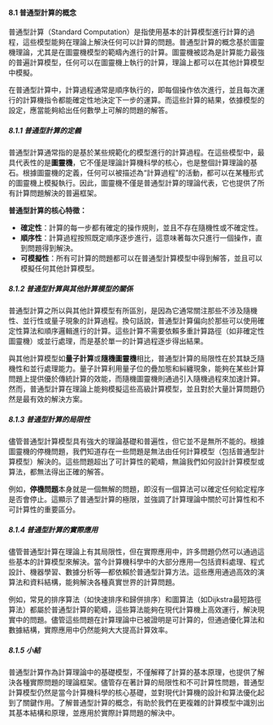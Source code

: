 #### **8.1 普通型計算的概念**

普通型計算（Standard Computation）是指使用基本的計算模型進行計算的過程，這些模型能夠在理論上解決任何可以計算的問題。普通型計算的概念基於圖靈機理論，尤其是在圖靈機模型的範疇內進行的計算。圖靈機被認為是計算能力最強的普遍計算模型，任何可以在圖靈機上執行的計算，理論上都可以在其他計算模型中模擬。

在普通型計算中，計算過程通常是順序執行的，即每個操作依次進行，並且每次運行的計算機指令都能確定性地決定下一步的運算。而這些計算的結果，依據模型的設定，應當能夠給出任何數學上可解的問題的解答。

##### **8.1.1 普通型計算的定義**

普通型計算通常指的是基於某些規範化的模型進行的計算過程。在這些模型中，最具代表性的是**圖靈機**，它不僅是理論計算機科學的核心，也是整個計算理論的基石。根據圖靈機的定義，任何可以被描述為“計算過程”的活動，都可以在某種形式的圖靈機上模擬執行。因此，圖靈機不僅是普通型計算的理論代表，它也提供了所有計算問題解決的普遍框架。

**普通型計算的核心特徵：**
- **確定性**：計算的每一步都有確定的操作規則，並且不存在隨機性或不確定性。
- **順序性**：計算過程按照既定順序逐步進行，這意味著每次只進行一個操作，直到問題得到解決。
- **可模擬性**：所有可計算的問題都可以在普通型計算模型中得到解答，並且可以模擬任何其他計算模型。

##### **8.1.2 普通型計算與其他計算模型的關係**

普通型計算之所以與其他計算模型有所區別，是因為它通常關注那些不涉及隨機性、並行性或量子現象的計算過程。換句話說，普通型計算偏向於那些可以使用確定性算法和順序邏輯進行的計算。這些計算不需要依賴多重計算路徑（如非確定性圖靈機）或並行處理，而是基於單一的計算過程逐步得出結果。

與其他計算模型如**量子計算**或**隨機圖靈機**相比，普通型計算的局限性在於其缺乏隨機性和並行處理能力。量子計算利用量子位的疊加態和糾纏現象，能夠在某些計算問題上提供優於傳統計算的效能，而隨機圖靈機則通過引入隨機過程來加速計算。然而，普通型計算在理論上能夠模擬這些高級計算模型，並且對於大量計算問題仍然是最有效的解決方案。

##### **8.1.3 普通型計算的局限性**

儘管普通型計算模型具有強大的理論基礎和普遍性，但它並不是無所不能的。根據圖靈機的停機問題，我們知道存在一些問題是無法由任何計算模型（包括普通型計算模型）解決的。這些問題超出了可計算性的範疇，無論我們如何設計計算模型或算法，都無法得出正確的解答。

例如，**停機問題**本身就是一個無解的問題，即沒有一個算法可以確定任何給定程序是否會停止。這顯示了普通型計算的極限，並強調了計算理論中關於可計算性和不可計算性的重要區分。

##### **8.1.4 普通型計算的實際應用**

儘管普通型計算在理論上有其局限性，但在實際應用中，許多問題仍然可以通過這些基本的計算模型來解決。當今計算機科學中的大部分應用—包括資料處理、程式設計、機器學習、數據分析等—都依賴於普通型計算方法。這些應用通過高效的演算法和資料結構，能夠解決各種真實世界的計算問題。

例如，常見的排序算法（如快速排序和歸併排序）和圖算法（如Dijkstra最短路徑算法）都屬於普通型計算的範疇，這些算法能夠在現代計算機上高效運行，解決現實中的問題。儘管這些問題在計算理論中已被證明是可計算的，但通過優化算法和數據結構，實際應用中仍然能夠大大提高計算效率。

##### **8.1.5 小結**

普通型計算作為計算理論中的基礎模型，不僅解釋了計算的基本原理，也提供了解決各種實際問題的理論框架。儘管存在著計算的局限性和不可計算性問題，普通型計算模型仍然是當今計算機科學的核心基礎，並對現代計算機的設計和算法優化起到了關鍵作用。了解普通型計算的概念，有助於我們在更複雜的計算模型中識別出其基本結構和原理，並應用於實際計算問題的解決中。
